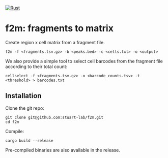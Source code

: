 [![Rust](https://github.com/stuart-lab/f2m/actions/workflows/rust.yml/badge.svg)](https://github.com/stuart-lab/f2m/actions/workflows/rust.yml)

# f2m: fragments to matrix

Create region x cell matrix from a fragment file.

```
f2m -f <fragments.tsv.gz> -b <peaks.bed> -c <cells.txt> -o <output>
```

We also provide a simple tool to select cell barcodes from the fragment file 
according to their total count:

```
cellselect -f <fragments.tsv.gz> -o <barcode_counts.tsv> -t <threshold> > barcodes.txt
```

## Installation

Clone the git repo:

```
git clone git@github.com:stuart-lab/f2m.git
cd f2m
```

Compile:

```
cargo build --release
```

Pre-compiled binaries are also available in the release.
